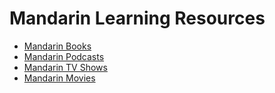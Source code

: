 # Mandarin Learning Resources

* [Mandarin Books](mandarin-books.md)
* [Mandarin Podcasts](mandarin-podcasts.md)
* [Mandarin TV Shows](mandarin-tv-shows.md)
* [Mandarin Movies](mandarin-movies.md)
